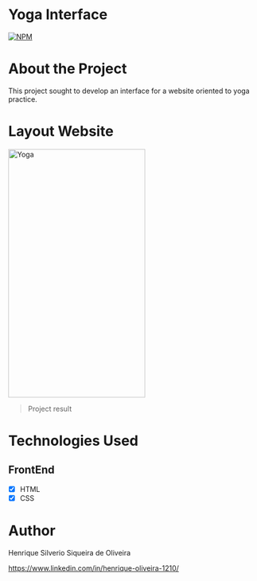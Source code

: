 # Yoga Interface
[![NPM](https://img.shields.io/npm/l/react)](https://github.com/HenriqueSilverio121095/Yoga-Interface/blob/main/LICENSE)

# About the Project
This project sought to develop an interface for a website oriented to yoga practice.

# Layout Website
<img src="https://github.com/HenriqueSilverio121095/Yoga-Interface/blob/main/Yoga-Interface.png" alt="Yoga" height="500" width="275">

> Project result

# Technologies Used
## FrontEnd
- [x] HTML
- [x] CSS

# Author
Henrique Silverio Siqueira de Oliveira

https://www.linkedin.com/in/henrique-oliveira-1210/
